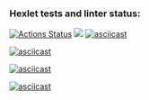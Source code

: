 ### Hexlet tests and linter status:
[![Actions Status](https://github.com/DimoonNazarov/python-project-49/actions/workflows/hexlet-check.yml/badge.svg)](https://github.com/DimoonNazarov/python-project-49/actions)
<a href="https://codeclimate.com/github/DimoonNazarov/python-project-49/maintainability"><img src="https://api.codeclimate.com/v1/badges/d35f755e152aade4d1fc/maintainability" /></a>
[![asciicast](https://asciinema.org/a/NPAV4pNiImobpBpyGaJFAvVoT.svg)](https://asciinema.org/a/NPAV4pNiImobpBpyGaJFAvVoT)


[![asciicast](https://asciinema.org/a/r6tyEjkQtojTMAiH0TBLJEcw3)](https://asciinema.org/a/r6tyEjkQtojTMAiH0TBLJEcw3)


[![asciicast](https://asciinema.org/a/r6tyEjkQtojTMAiH0TBLJEcw3)](https://asciinema.org/a/dvlTHLvp1dVIB7LvswvwjOG6l)

[![asciicast](https://asciinema.org/a/r6tyEjkQtojTMAiH0TBLJEcw3)](https://asciinema.org/a/7sH7nr1pZrjUJWLy5ICdTZbPZ)
